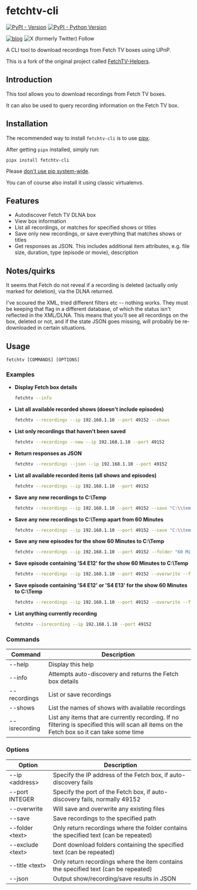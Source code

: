 # fetchtv-cli

[![PyPI - Version](https://img.shields.io/pypi/v/fetchtv-cli.svg)](https://pypi.org/project/fetchtv-cli)
[![PyPI - Python Version](https://img.shields.io/pypi/pyversions/fetchtv-cli.svg)](https://pypi.org/project/fetchtv-cli)

[![blog](https://img.shields.io/badge/blog-Nerd%20stuff-blue)](https://blog.lucid.net.au/category/nerd-stuff/)
![X (formerly Twitter) Follow](https://img.shields.io/twitter/follow/lingfish)

A CLI tool to download recordings from Fetch TV boxes using UPnP.

This is a fork of the original project called [FetchTV-Helpers](https://github.com/jinxo13/FetchTV-Helpers).

## Introduction

This tool allows you to download recordings from Fetch TV boxes.

It can also be used to query recording information on the Fetch TV box.

## Installation

The recommended way to install `fetchtv-cli` is to use [pipx](https://pipx.pypa.io/stable/).

After getting `pipx` installed, simply run:

```console
pipx install fetchtv-cli
```

Please [don't use pip system-wide](https://docs.python.org/3.11/installing/index.html#installing-into-the-system-python-on-linux).

You can of course also install it using classic virtualenvs.

## Features

* Autodiscover Fetch TV DLNA box
* View box information
* List all recordings, or matches for specified shows or titles
* Save only new recordings, or save everything that matches shows or titles
* Get responses as JSON. This includes additional item attributes, e.g. file size, duration, type (episode or movie),
  description

## Notes/quirks

It seems that Fetch do not reveal if a recording is deleted (actually only marked for deletion), via the DLNA returned.

I've scoured the XML, tried different filters etc -- nothing works.  They must be keeping that flag in a different
database, of which the status isn't reflected in the XML/DLNA.  This means that you'll see all recordings on
the box, deleted or not, and if the state JSON goes missing, will probably be re-downloaded in certain situations.

## Usage

```
fetchtv [COMMANDS] [OPTIONS]
```

### Examples

* **Display Fetch box details**
  ```bash
  fetchtv --info
  
* **List all available recorded shows (doesn't include episodes)**
  ```bash
  fetchtv --recordings --ip 192.168.1.10 --port 49152 --shows

* **List only recordings that haven't been saved**
  ```bash
  fetchtv --recordings --new --ip 192.168.1.10 --port 49152

* **Return responses as JSON**
  ```bash
  fetchtv --recordings --json --ip 192.168.1.10 --port 49152

* **List all available recorded items (all shows and episodes)**
  ```bash
  fetchtv --recordings --ip 192.168.1.10 --port 49152

* **Save any new recordings to C:\\Temp**
  ```bash
  fetchtv --recordings --ip 192.168.1.10 --port 49152 --save "C:\\temp"

* **Save any new recordings to C:\\Temp apart from 60 Minutes**
  ```bash
  fetchtv --recordings --ip 192.168.1.10 --port 49152 --save "C:\\temp" --exclude "60 Minutes"

* **Save any new episodes for the show 60 Minutes to C:\\Temp**
  ```bash
  fetchtv --recordings --ip 192.168.1.10 --port 49152 --folder "60 Minutes" --save "C:\\temp"

* **Save episode containing 'S4 E12' for the show 60 Minutes to C:\\Temp**
  ```bash
  fetchtv --recordings --ip 192.168.1.10 --port 49152 --overwrite --folder "60 Minutes" --title "S4 E12" --save "C:\\temp"

* **Save episode containing 'S4 E12' or 'S4 E13' for the show 60 Minutes to C:\\Temp**
  ```bash
  fetchtv --recordings --ip 192.168.1.10 --port 49152 --overwrite --folder "60 Minutes" --title "S4 E12, S4 E13" --save "C:\\temp"

* **List anything currently recording** 
  ```bash
  fetchtv --isrecording --ip 192.168.1.10 --port 49152

### Commands

| Command       | Description                                                                                                                                  |
|---------------|----------------------------------------------------------------------------------------------------------------------------------------------|
| --help        | Display this help                                                                                                                            |
| --info        | Attempts auto-discovery and returns the Fetch box details                                                                                    |
| --recordings  | List or save recordings                                                                                                                      |
| --shows       | List the names of shows with available recordings                                                                                            |
| --isrecording | List any items that are currently recording. If no filtering is specified this will scan all items on the Fetch box so it can take some time |


### Options

| Option             | Description                                                                           |
|--------------------|---------------------------------------------------------------------------------------|
| --ip \<address\>   | Specify the IP address of the Fetch box, if auto-discovery fails                      |
| --port INTEGER     | Specify the port of the Fetch box, if auto-discovery fails, normally 49152            |
| --overwrite        | Will save and overwrite any existing files                                            |
| --save <path>      | Save recordings to the specified path                                                 |
| --folder <text\>   | Only return recordings where the folder contains the specified text (can be repeated) |
| --exclude \<text\> | Dont download folders containing the specified text (can be repeated)                 |
| --title \<text\>   | Only return recordings where the item contains the specified text (can be repeated)   |
| --json             | Output show/recording/save results in JSON                                            |
